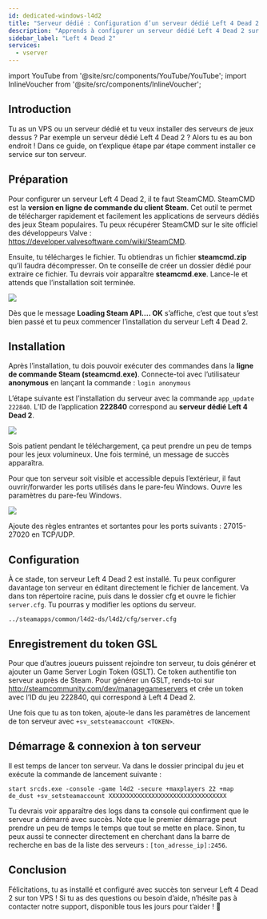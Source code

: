```yaml
---
id: dedicated-windows-l4d2
title: "Serveur dédié : Configuration d’un serveur dédié Left 4 Dead 2 sous Windows"
description: "Apprends à configurer un serveur dédié Left 4 Dead 2 sur ton VPS ou serveur dédié rapidement et facilement → Découvre-le maintenant"
sidebar_label: "Left 4 Dead 2"
services:
  - vserver
---
```


import YouTube from '@site/src/components/YouTube/YouTube';
import InlineVoucher from '@site/src/components/InlineVoucher';

## Introduction
Tu as un VPS ou un serveur dédié et tu veux installer des serveurs de jeux dessus ? Par exemple un serveur dédié Left 4 Dead 2 ? Alors tu es au bon endroit ! Dans ce guide, on t’explique étape par étape comment installer ce service sur ton serveur.

<InlineVoucher />

## Préparation

Pour configurer un serveur Left 4 Dead 2, il te faut SteamCMD. SteamCMD est la **version en ligne de commande du client Steam**. Cet outil te permet de télécharger rapidement et facilement les applications de serveurs dédiés des jeux Steam populaires. Tu peux récupérer SteamCMD sur le site officiel des développeurs Valve : https://developer.valvesoftware.com/wiki/SteamCMD.

Ensuite, tu télécharges le fichier. Tu obtiendras un fichier **steamcmd.zip** qu’il faudra décompresser. On te conseille de créer un dossier dédié pour extraire ce fichier. Tu devrais voir apparaître **steamcmd.exe**. Lance-le et attends que l’installation soit terminée.

![](https://screensaver01.zap-hosting.com/index.php/s/7Hib2ZgaYWTsRNE/preview)

Dès que le message **Loading Steam API.... OK** s’affiche, c’est que tout s’est bien passé et tu peux commencer l’installation du serveur Left 4 Dead 2.



## Installation

Après l’installation, tu dois pouvoir exécuter des commandes dans la **ligne de commande Steam (steamcmd.exe)**. Connecte-toi avec l’utilisateur **anonymous** en lançant la commande : `login anonymous`

L’étape suivante est l’installation du serveur avec la commande `app_update 222840`. L’ID de l’application **222840** correspond au **serveur dédié Left 4 Dead 2**.

![](https://screensaver01.zap-hosting.com/index.php/s/cgMfJdL5DNNxjrf/preview)

Sois patient pendant le téléchargement, ça peut prendre un peu de temps pour les jeux volumineux. Une fois terminé, un message de succès apparaîtra.

Pour que ton serveur soit visible et accessible depuis l’extérieur, il faut ouvrir/forwarder les ports utilisés dans le pare-feu Windows. Ouvre les paramètres du pare-feu Windows.

![](https://screensaver01.zap-hosting.com/index.php/s/EM32i73TLcn32Mc/preview)

Ajoute des règles entrantes et sortantes pour les ports suivants : 27015-27020 en TCP/UDP.



## Configuration

À ce stade, ton serveur Left 4 Dead 2 est installé. Tu peux configurer davantage ton serveur en éditant directement le fichier de lancement. Va dans ton répertoire racine, puis dans le dossier cfg et ouvre le fichier `server.cfg`. Tu pourras y modifier les options du serveur.

```
../steamapps/common/l4d2-ds/l4d2/cfg/server.cfg
```

## Enregistrement du token GSL

Pour que d’autres joueurs puissent rejoindre ton serveur, tu dois générer et ajouter un Game Server Login Token (GSLT). Ce token authentifie ton serveur auprès de Steam. Pour générer un GSLT, rends-toi sur http://steamcommunity.com/dev/managegameservers et crée un token avec l’ID du jeu 222840, qui correspond à Left 4 Dead 2.

Une fois que tu as ton token, ajoute-le dans les paramètres de lancement de ton serveur avec `+sv_setsteamaccount <TOKEN>`.



## Démarrage & connexion à ton serveur

Il est temps de lancer ton serveur. Va dans le dossier principal du jeu et exécute la commande de lancement suivante :

```
start srcds.exe -console -game l4d2 -secure +maxplayers 22 +map de_dust +sv_setsteamaccount XXXXXXXXXXXXXXXXXXXXXXXXXXXXXXXXX
```

Tu devrais voir apparaître des logs dans ta console qui confirment que le serveur a démarré avec succès. Note que le premier démarrage peut prendre un peu de temps le temps que tout se mette en place. Sinon, tu peux aussi te connecter directement en cherchant dans la barre de recherche en bas de la liste des serveurs : `[ton_adresse_ip]:2456`.


## Conclusion

Félicitations, tu as installé et configuré avec succès ton serveur Left 4 Dead 2 sur ton VPS ! Si tu as des questions ou besoin d’aide, n’hésite pas à contacter notre support, disponible tous les jours pour t’aider ! 🙂

<InlineVoucher />